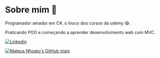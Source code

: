 # Sobre mim 🤔
Programador amador em C#, o louco dos cursos da udemy 😅.
 
Praticando POO e começando a aprender desenvolvimento web com MVC.

[![Linkedin](https://img.shields.io/badge/-Linkedin-blue)](https://www.linkedin.com/in/mateus-nhoato/)

[![Mateus Nhoato's GitHub stats](https://github-readme-stats.vercel.app/api?username=mateusnhoato)](https://github.com/MateusNhoato/github-readme-stats)
